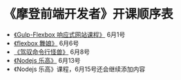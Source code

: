 # 《摩登前端开发者》开课顺序表

- [《Gulp-Flexbox 响应式网站课程》](http://haoqicat.com/gulp-flex-res) 6月1号
- [《flexbox 舞娘》](haoqicat.com/flexbox-dancer) 6月6号
- [《驾驭命令行怪兽》](http://haoqicat.com/ride-cli-monster) 6月8号
- [《Nodejs 乐高》](http://haoqicat.com/nodejs-lego) 6月13号
- 《Nodejs 乐高》课程，6月15号还会继续添加内容